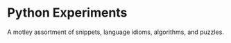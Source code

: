 Python Experiments
==================

A motley assortment of snippets, language idioms, algorithms, and puzzles.
